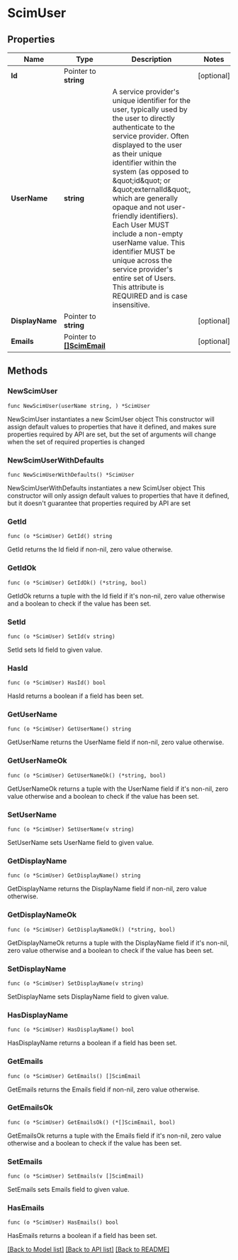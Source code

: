 # ScimUser

## Properties

Name | Type | Description | Notes
------------ | ------------- | ------------- | -------------
**Id** | Pointer to **string** |  | [optional] 
**UserName** | **string** | A service provider&#39;s unique identifier for the user, typically used by the user to directly authenticate to the service provider.  Often displayed to the user as their unique identifier within the system (as opposed to \&quot;id\&quot; or \&quot;externalId\&quot;, which are generally opaque and not user-friendly identifiers).  Each User MUST include a non-empty userName value.  This identifier MUST be unique across the service provider&#39;s entire set of Users.  This attribute is REQUIRED and is case insensitive. | 
**DisplayName** | Pointer to **string** |  | [optional] 
**Emails** | Pointer to [**[]ScimEmail**](ScimEmail.md) |  | [optional] 

## Methods

### NewScimUser

`func NewScimUser(userName string, ) *ScimUser`

NewScimUser instantiates a new ScimUser object
This constructor will assign default values to properties that have it defined,
and makes sure properties required by API are set, but the set of arguments
will change when the set of required properties is changed

### NewScimUserWithDefaults

`func NewScimUserWithDefaults() *ScimUser`

NewScimUserWithDefaults instantiates a new ScimUser object
This constructor will only assign default values to properties that have it defined,
but it doesn't guarantee that properties required by API are set

### GetId

`func (o *ScimUser) GetId() string`

GetId returns the Id field if non-nil, zero value otherwise.

### GetIdOk

`func (o *ScimUser) GetIdOk() (*string, bool)`

GetIdOk returns a tuple with the Id field if it's non-nil, zero value otherwise
and a boolean to check if the value has been set.

### SetId

`func (o *ScimUser) SetId(v string)`

SetId sets Id field to given value.

### HasId

`func (o *ScimUser) HasId() bool`

HasId returns a boolean if a field has been set.

### GetUserName

`func (o *ScimUser) GetUserName() string`

GetUserName returns the UserName field if non-nil, zero value otherwise.

### GetUserNameOk

`func (o *ScimUser) GetUserNameOk() (*string, bool)`

GetUserNameOk returns a tuple with the UserName field if it's non-nil, zero value otherwise
and a boolean to check if the value has been set.

### SetUserName

`func (o *ScimUser) SetUserName(v string)`

SetUserName sets UserName field to given value.


### GetDisplayName

`func (o *ScimUser) GetDisplayName() string`

GetDisplayName returns the DisplayName field if non-nil, zero value otherwise.

### GetDisplayNameOk

`func (o *ScimUser) GetDisplayNameOk() (*string, bool)`

GetDisplayNameOk returns a tuple with the DisplayName field if it's non-nil, zero value otherwise
and a boolean to check if the value has been set.

### SetDisplayName

`func (o *ScimUser) SetDisplayName(v string)`

SetDisplayName sets DisplayName field to given value.

### HasDisplayName

`func (o *ScimUser) HasDisplayName() bool`

HasDisplayName returns a boolean if a field has been set.

### GetEmails

`func (o *ScimUser) GetEmails() []ScimEmail`

GetEmails returns the Emails field if non-nil, zero value otherwise.

### GetEmailsOk

`func (o *ScimUser) GetEmailsOk() (*[]ScimEmail, bool)`

GetEmailsOk returns a tuple with the Emails field if it's non-nil, zero value otherwise
and a boolean to check if the value has been set.

### SetEmails

`func (o *ScimUser) SetEmails(v []ScimEmail)`

SetEmails sets Emails field to given value.

### HasEmails

`func (o *ScimUser) HasEmails() bool`

HasEmails returns a boolean if a field has been set.


[[Back to Model list]](../README.md#documentation-for-models) [[Back to API list]](../README.md#documentation-for-api-endpoints) [[Back to README]](../README.md)



